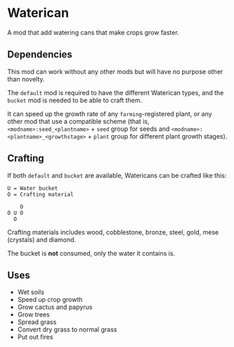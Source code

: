 # Waterican

A mod that add watering cans that make crops grow faster.

## Dependencies

This mod can work without any other mods but will have no purpose other than novelty.

The `default` mod is required to have the different Waterican types, and the `bucket` mod is needed to be able to craft them.

It can speed up the growth rate of any `farming`-registered plant, or any other mod that use a compatible scheme (that is, `<modname>:seed_<plantname>` + `seed` group for seeds and `<modname>:<plantname>_<growthstage>` + `plant` group for different plant growth stages).

## Crafting

If both `default` and `bucket` are available, Watericans can be crafted like this:

```
U = Water bucket
O = Crafting material

    O
O U O
  O  
```

Crafting materials includes wood, cobblestone, bronze, steel, gold, mese (crystals) and diamond.

The bucket is **not** consumed, only the water it contains is.

## Uses

* Wet soils
* Speed up crop growth
* Grow cactus and papyrus
* Grow trees
* Spread grass
* Convert dry grass to normal grass
* Put out fires
